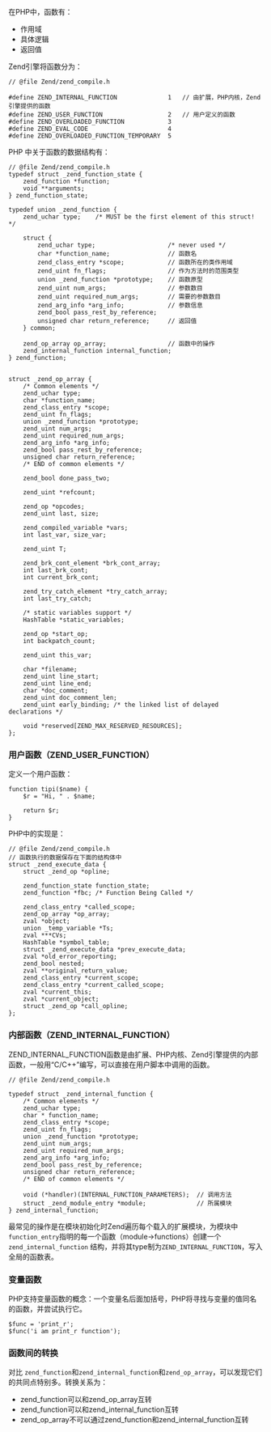 <!--
author: 刘青
date: 2017-03-28
title: 函数的种类
type: note
source: https://github.com/reeze/tipi/blob/master/book/chapt04/04-01-01-function-struct.markdown
tags: 
category: php/src
status: publish
summary: 
-->

在PHP中，函数有：
- 作用域
- 具体逻辑
- 返回值

Zend引擎将函数分为：
```
// @file Zend/zend_compile.h

#define ZEND_INTERNAL_FUNCTION				1   // 由扩展，PHP内核，Zend引擎提供的函数
#define ZEND_USER_FUNCTION					2   // 用户定义的函数
#define ZEND_OVERLOADED_FUNCTION			3
#define	ZEND_EVAL_CODE						4
#define ZEND_OVERLOADED_FUNCTION_TEMPORARY	5
```

PHP 中关于函数的数据结构有：
```
// @file Zend/zend_compile.h
typedef struct _zend_function_state {
	zend_function *function;
	void **arguments;
} zend_function_state;

typedef union _zend_function {
	zend_uchar type;	/* MUST be the first element of this struct! */

	struct {
		zend_uchar type;                    /* never used */
		char *function_name;                // 函数名
		zend_class_entry *scope;            // 函数所在的类作用域
		zend_uint fn_flags;                 // 作为方法时的范围类型
		union _zend_function *prototype;    // 函数原型
		zend_uint num_args;                 // 参数数目
		zend_uint required_num_args;        // 需要的参数数目
		zend_arg_info *arg_info;            // 参数信息
		zend_bool pass_rest_by_reference;   
		unsigned char return_reference;     // 返回值
	} common;

	zend_op_array op_array;                 // 函数中的操作
	zend_internal_function internal_function;
} zend_function;


struct _zend_op_array {
	/* Common elements */
	zend_uchar type;
	char *function_name;		
	zend_class_entry *scope;
	zend_uint fn_flags;
	union _zend_function *prototype;
	zend_uint num_args;
	zend_uint required_num_args;
	zend_arg_info *arg_info;
	zend_bool pass_rest_by_reference;
	unsigned char return_reference;
	/* END of common elements */

	zend_bool done_pass_two;

	zend_uint *refcount;

	zend_op *opcodes;
	zend_uint last, size;

	zend_compiled_variable *vars;
	int last_var, size_var;

	zend_uint T;

	zend_brk_cont_element *brk_cont_array;
	int last_brk_cont;
	int current_brk_cont;

	zend_try_catch_element *try_catch_array;
	int last_try_catch;

	/* static variables support */
	HashTable *static_variables;

	zend_op *start_op;
	int backpatch_count;

	zend_uint this_var;

	char *filename;
	zend_uint line_start;
	zend_uint line_end;
	char *doc_comment;
	zend_uint doc_comment_len;
	zend_uint early_binding; /* the linked list of delayed declarations */

	void *reserved[ZEND_MAX_RESERVED_RESOURCES];
};
```

### 用户函数（ZEND_USER_FUNCTION）

定义一个用户函数：
```
function tipi($name) {
    $r = "Hi, " . $name;

    return $r;
}
```

PHP中的实现是：
```
// @file Zend/zend_compile.h
// 函数执行的数据保存在下面的结构体中
struct _zend_execute_data {
	struct _zend_op *opline;

	zend_function_state function_state;
	zend_function *fbc; /* Function Being Called */
	
    zend_class_entry *called_scope;
	zend_op_array *op_array;
	zval *object;
	union _temp_variable *Ts;
	zval ***CVs;
	HashTable *symbol_table;
	struct _zend_execute_data *prev_execute_data;
	zval *old_error_reporting;
	zend_bool nested;
	zval **original_return_value;
	zend_class_entry *current_scope;
	zend_class_entry *current_called_scope;
	zval *current_this;
	zval *current_object;
	struct _zend_op *call_opline;
};

```

### 内部函数（ZEND_INTERNAL_FUNCTION）
ZEND_INTERNAL_FUNCTION函数是由扩展、PHP内核、Zend引擎提供的内部函数，一般用“C/C++”编写，可以直接在用户脚本中调用的函数。

```
// @file Zend/zend_compile.h

typedef struct _zend_internal_function {
	/* Common elements */
	zend_uchar type;
	char * function_name;
	zend_class_entry *scope;
	zend_uint fn_flags;
	union _zend_function *prototype;
	zend_uint num_args;
	zend_uint required_num_args;
	zend_arg_info *arg_info;
	zend_bool pass_rest_by_reference;
	unsigned char return_reference;
	/* END of common elements */

	void (*handler)(INTERNAL_FUNCTION_PARAMETERS);  // 调用方法
	struct _zend_module_entry *module;              // 所属模块
} zend_internal_function;
```

最常见的操作是在模块初始化时Zend遍历每个载入的扩展模块，为模块中`function_entry`指明的每一个函数（module->functions）创建一个`zend_internal_function` 结构，并将其type制为`ZEND_INTERNAL_FUNCTION`，写入全局的函数表。

### 变量函数
PHP支持变量函数的概念：一个变量名后面加括号，PHP将寻找与变量的值同名的函数，并尝试执行它。
```
$func = 'print_r';
$func('i am print_r function');
```

### 函数间的转换
对比 `zend_function`和`zend_internal_function`和`zend_op_array`，可以发现它们的共同点特别多。转换关系为：
- zend_function可以和zend_op_array互转
- zend_function可以和zend_internal_function互转
- zend_op_array不可以通过zend_function和zend_internal_function互转
